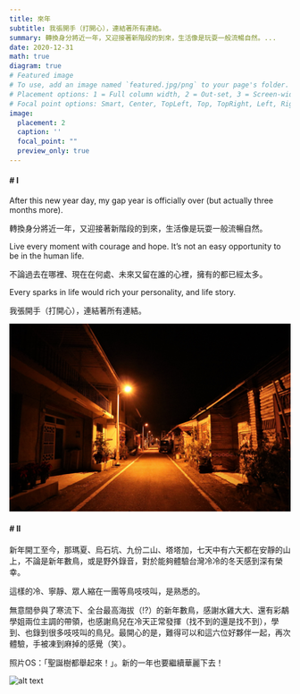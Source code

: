 ```yaml
---
title: 來年
subtitle: 我張開手（打開心），連結著所有連結。
summary: 轉換身分將近一年，又迎接著新階段的到來，生活像是玩耍一般流暢自然。...
date: 2020-12-31
math: true
diagram: true
# Featured image
# To use, add an image named `featured.jpg/png` to your page's folder.
# Placement options: 1 = Full column width, 2 = Out-set, 3 = Screen-width
# Focal point options: Smart, Center, TopLeft, Top, TopRight, Left, Right, BottomLeft, Bottom, BottomRight
image:
  placement: 2
  caption: ''
  focal_point: ""
  preview_only: true
---
```


#### # I

After this new year day, my gap year is officially over (but actually three months more). 

轉換身分將近一年，又迎接著新階段的到來，生活像是玩耍一般流暢自然。

Live every moment with courage and hope. It’s not an easy opportunity to be in the human life. 

不論過去在哪裡、現在在何處、未來又留在誰的心裡，擁有的都已經太多。

Every sparks in life would rich your personality, and life story.

我張開手（打開心），連結著所有連結。


![alt text](featured.jpg)


#### # II
新年開工至今，那瑪夏、烏石坑、九份二山、塔塔加，七天中有六天都在安靜的山上，不論是新年數鳥，或是野外錄音，對於能夠體驗台灣冷冷的冬天感到深有榮幸。

這樣的冷、寧靜、眾人縮在一團等鳥吱吱叫，是熟悉的。

無意間參與了寒流下、全台最高海拔（!?）的新年數鳥，感謝水雞大大、還有彩鷸學姐兩位主調的帶領，也感謝鳥兒在冷天正常發揮（找不到的還是找不到），學到、也錄到很多吱吱叫的鳥兒。最開心的是，難得可以和這六位好夥伴一起，再次體驗，手被凍到麻掉的感覺（笑）。

照片OS：「聖誕樹都舉起來！」。新的一年也要繼續華麗下去！

![alt text](IMG_5509_2.jpg)

